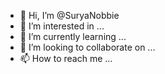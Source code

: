 - 👋 Hi, I’m @SuryaNobbie
- 👀 I’m interested in ...
- 🌱 I’m currently learning ...
- 💞️ I’m looking to collaborate on ...
- 📫 How to reach me ...

<!---
SuryaNobbie/SuryaNobbie is a ✨ special ✨ repository because its `README.md` (this file) appears on your GitHub profile.
You can click the Preview link to take a look at your changes.
--->
